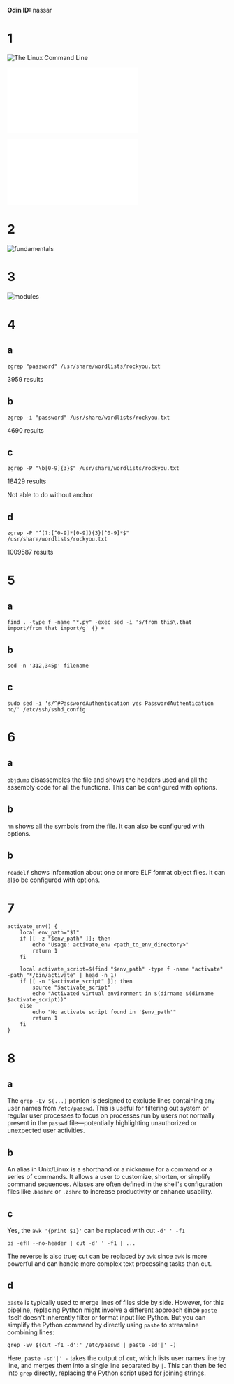 **Odin ID:** nassar
# 1
![The Linux Command Line](TLCL-19.01.pdf.png "The Linux Command Line")

![Adventures with the Linux Command Line with the Linux Command Line](AWTLCL-21.10.pdf "fundamentals")

![The Linux Development Platform](0130091154.pdf "The Linux Development Platform")

# 2
![fundamentals](fundamentals.png "fundamentals")

# 3
![modules](modules.png "modules")

# 4
## a
`zgrep "password" /usr/share/wordlists/rockyou.txt`

3959 results

## b
`zgrep -i "password" /usr/share/wordlists/rockyou.txt`

4690 results

## c
`zgrep -P "\b[0-9]{3}$" /usr/share/wordlists/rockyou.txt`

18429 results

Not able to do without anchor

## d
`zgrep -P "^(?:[^0-9]*[0-9]){3}[^0-9]*$" /usr/share/wordlists/rockyou.txt`

1009587 results

# 5
## a
`find . -type f -name "*.py" -exec sed -i 's/from this\.that import/from that import/g' {} +`

## b
`sed -n '312,345p' filename`

## c
`sudo sed -i 's/^#PasswordAuthentication yes PasswordAuthentication no/' /etc/ssh/sshd_config`

# 6
## a 
`objdump` disassembles the file and shows the headers used and all the assembly code for all the functions. This can be configured with options.

## b
`nm` shows all the symbols from the file. It can also be configured with options.

## b
`readelf` shows information about one or more ELF format object files. It can also be configured with options.

# 7
```
activate_env() {
    local env_path="$1"
    if [[ -z "$env_path" ]]; then
        echo "Usage: activate_env <path_to_env_directory>"
        return 1
    fi

    local activate_script=$(find "$env_path" -type f -name "activate" -path "*/bin/activate" | head -n 1)
    if [[ -n "$activate_script" ]]; then
        source "$activate_script"
        echo "Activated virtual environment in $(dirname $(dirname $activate_script))"
    else
        echo "No activate script found in '$env_path'"
        return 1
    fi
}

```

# 8
## a
The `grep -Ev $(...)` portion is designed to exclude lines containing any user names from `/etc/passwd`. This is useful for filtering out system or regular user processes to focus on processes run by users not normally present in the `passwd` file—potentially highlighting unauthorized or unexpected user activities.

## b
An alias in Unix/Linux is a shorthand or a nickname for a command or a series of commands. It allows a user to customize, shorten, or simplify command sequences. Aliases are often defined in the shell's configuration files like .`bashrc` or `.zshrc` to increase productivity or enhance usability.

## c
Yes, the `awk '{print $1}'` can be replaced with cut `-d' ' -f1`

`ps -efH --no-header | cut -d' ' -f1 | ...`

The reverse is also true; cut can be replaced by `awk` since `awk` is more powerful and can handle more complex text processing tasks than cut.


## d
`paste` is typically used to merge lines of files side by side. However, for this pipeline, replacing Python might involve a different approach since `paste` itself doesn't inherently filter or format input like Python. But you can simplify the Python command by directly using `paste` to streamline combining lines:

`grep -Ev $(cut -f1 -d':' /etc/passwd | paste -sd'|' -)`

Here, `paste -sd'|' -` takes the output of `cut`, which lists user names line by line, and merges them into a single line separated by `|`. This can then be fed into `grep` directly, replacing the Python script used for joining strings.